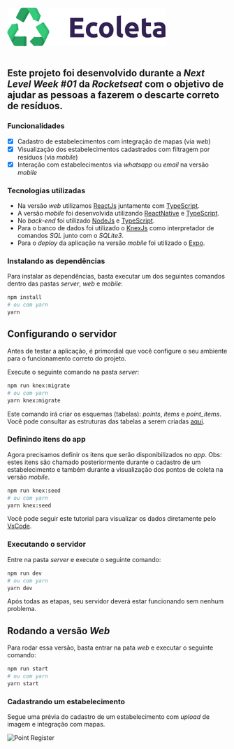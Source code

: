![](/mobile/src/assets/logo@2x.png)</br></br>

## Este projeto foi desenvolvido durante a *Next Level Week #01* da *Rocketseat* com o objetivo de ajudar as pessoas a fazerem o descarte correto de resíduos.

### Funcionalidades

- [x] Cadastro de estabelecimentos com integração de mapas (via *web*)
- [x] Visualização dos estabelecimentos cadastrados com filtragem por resíduos (via *mobile*)
- [x] Interação com estabelecimentos via *whatsapp* ou *email* na versão *mobile*

### Tecnologias utilizadas

* Na versão *web* utilizamos [ReactJs](https://reactjs.org/) juntamente com [TypeScript](https://www.typescriptlang.org/).
* A versão *mobile* foi desenvolvida utilizando [ReactNative](https://reactnative.dev/) e [TypeScript](https://www.typescriptlang.org/).
* No *back-end* foi utilizado [NodeJs](https://nodejs.org/en/) e [TypeScript](https://www.typescriptlang.org/).
* Para o banco de dados foi utilizado o [KnexJs](http://knexjs.org/) como interpretador de comandos *SQL* junto com o *SQLite3*.
* Para o *deploy* da aplicação na versão *mobile* foi utilizado o [Expo](https://expo.io/).

### Instalando as dependências
Para instalar as dependências, basta executar um dos seguintes comandos dentro das pastas *server*, *web* e *mobile*:
```bash
npm install
# ou com yarn
yarn
```

## Configurando o servidor
Antes de testar a aplicação, é primordial que você configure o seu ambiente para o funcionamento correto do projeto.<br/>

Execute o seguinte comando na pasta *server*:
```bash
npm run knex:migrate
# ou com yarn
yarn knex:migrate
```
Este comando irá criar os esquemas (tabelas): *points*, *items* e *point_items*.
Você pode consultar as estruturas das tabelas a serem criadas [aqui](/server/src/database/migrations).

### Definindo itens do app

Agora precisamos definir os itens que serão disponibilizados no *app*. 
Obs: estes itens são chamado posteriormente durante o cadastro de um estabelecimento e também durante a visualização dos 
pontos de coleta na versão *mobile*.

```bash
npm run knex:seed
# ou com yarn
yarn knex:seed
```
Você pode seguir este tutorial para visualizar os dados diretamente pelo [VsCode](https://github.com/AlexCovizzi/vscode-sqlite).

### Executando o servidor
Entre na pasta *server* e execute o seguinte comando:
```bash
npm run dev
# ou com yarn
yarn dev
```

Após todas as etapas, seu servidor deverá estar funcionando sem nenhum problema.

## Rodando a versão *Web*
Para rodar essa versão, basta entrar na pata *web* e executar o seguinte comando:
```bash
npm run start
# ou com yarn
yarn start
```

### Cadastrando um estabelecimento
Segue uma prévia do cadastro de um estabelecimento com *upload* de imagem e integração com mapas.

![Point Register](https://i.makeagif.com/media/6-07-2020/4dXevP.gif)
